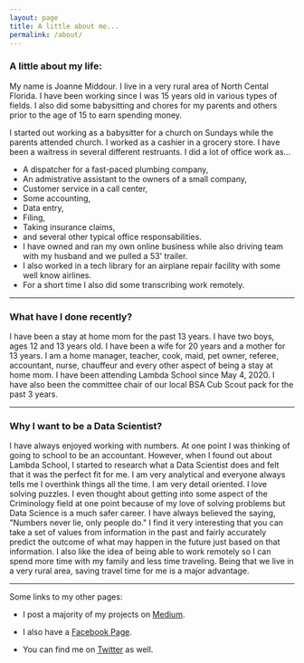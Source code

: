 ```yaml
---
layout: page
title: A little about me...
permalink: /about/
---
```

### A little about my life:
My name is Joanne Middour. I live in a very rural area of North Cental Florida. I have been working since I was 15 years old in various types of fields. I also did some babysitting and chores for my parents and others prior to the age of 15 to earn spending money.   

I started out working as a babysitter for a church on Sundays while the parents attended church. I worked as a cashier in a grocery store. I have been a waitress in several different restruants. I did a lot of office work as... 
* A dispatcher for a fast-paced plumbing company, 
* An admistrative assistant to the owners of a small company, 
* Customer service in a call center, 
* Some accounting, 
* Data entry, 
* Filing, 
* Taking insurance claims, 
* and several other typical office responsabilities. 
* I have owned and ran my own online business while also driving team with my husband and we pulled a 53' trailer. 
* I also worked in a tech library for an airplane repair facility with some well know airlines. 
* For a short time I also did some transcribing work remotely.

___

### What have I done recently?
I have been a stay at home mom for the past 13 years. I have two boys, ages 12 and 13 years old. I have been a wife for 20 years and a mother for 13 years. I am a home manager, teacher, cook, maid, pet owner, referee, accountant, nurse, chauffeur and every other aspect of being a stay at home mom. I have been attending Lambda School since May 4, 2020. I have also been the committee chair of our local BSA Cub Scout pack for the past 3 years.

___

### Why I want to be a Data Scientist?
I have always enjoyed working with numbers. At one point I was thinking of going to school to be an accountant. However, when I found out about Lambda School, I started to research what a Data Scientist does and felt that it was the perfect fit for me. I am very analytical and everyone always tells me I overthink things all the time. I am very detail oriented. I love solving puzzles. I even thought about getting into some aspect of the Criminology field at one point because of my love of solving problems but Data Science is a much safer career. I have always believed the saying, "Numbers never lie, only people do." I find it very interesting that you can take a set of values from information in the past and fairly accurately predict the outcome of what may happen in the future just based on that information. I also like the idea of being able to work remotely so I can spend more time with my family and less time traveling. Being that we live in a very rural area, saving travel time for me is a major advantage.

___

Some links to my other pages:

* I post a majority of my projects on [Medium](https://medium.com/@magical_satin_seal_239 "Joanne Middour - Medium Profile").

* I also have a [Facebook Page](https://www.facebook.com/JoJoMiddour "Joanne Middour - Facebook Profile").

* You can find me on [Twitter](https://twitter.com/j_middour "Joanne Middour - Twitter Profile") as well.
